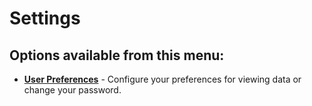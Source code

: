 # Settings

## Options available from this menu:

*   [**User Preferences**](UserPreferences.aspx) - Configure your preferences for viewing data or change your password.
